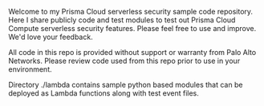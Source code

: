 Welcome to my Prisma Cloud serverless security sample code repository. Here I share publicly code and test modules to test out Prisma Cloud Compute serverless security features. Please feel free to use and improve. We'd love your feedback.

All code in this repo is provided without support or warranty from Palo Alto Networks. Please review code used from this repo prior to use in your environment.

Directory
./lambda contains sample python based modules that can be deployed as Lambda functions along with test event files.
